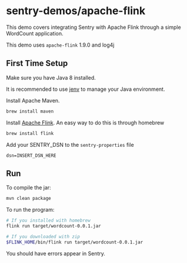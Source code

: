 # sentry-demos/apache-flink

This demo covers integrating Sentry with Apache Flink through a simple WordCount application.

This demo uses `apache-flink` 1.9.0 and log4j

## First Time Setup

Make sure you have Java 8 installed.

It is recommended to use [jenv](https://www.jenv.be/) to manage your Java environment.

Install Apache Maven.

```bash
brew install maven
```

Install [Apache Flink](https://flink.apache.org/downloads.html). An easy way to do this is through homebrew

```bash
brew install flink
```

Add your SENTRY_DSN to the `sentry-properties` file

```properties
dsn=INSERT_DSN_HERE
```

## Run

To compile the jar:

```bash
mvn clean package
```

To run the program:

```bash
# If you installed with homebrew
flink run target/wordcount-0.0.1.jar

# If you downloaded with zip
$FLINK_HOME/bin/flink run target/wordcount-0.0.1.jar
```

You should have errors appear in Sentry.
